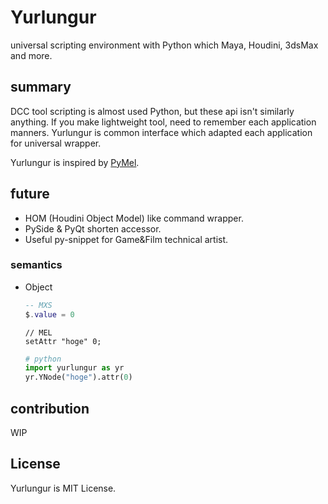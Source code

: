 # Yurlungur
universal scripting environment with Python which Maya, Houdini, 3dsMax and more.

## summary
DCC tool scripting is almost used Python, but these api isn't similarly anything.
If you make lightweight tool, need to remember each application manners.
Yurlungur is common interface which adapted each application for universal wrapper.

Yurlungur is inspired by [PyMel](https://github.com/LumaPictures/pymel).

## future
* HOM (Houdini Object Model) like command wrapper.
* PySide & PyQt shorten accessor.
* Useful py-snippet for Game&Film technical artist.

### semantics

- Object
    ```lua
    -- MXS
    $.value = 0
    ```
    
    ```mel
    // MEL    
    setAttr "hoge" 0;
    ```
    
    ```python
    # python
    import yurlungur as yr
    yr.YNode("hoge").attr(0)
    ``` 

## contribution
WIP


## License
Yurlungur is MIT License.
